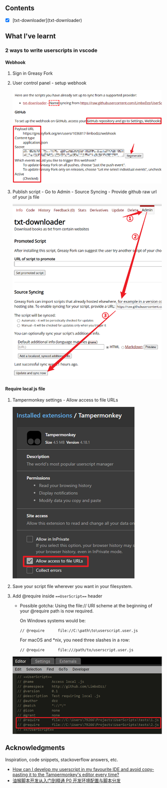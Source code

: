 ## Contents

- [x] [txt-downloader](txt-downloader\)

## What I've learnt

### 2 ways to write userscripts in vscode

#### Webhook

1. Sign in Greasy Fork

2. User control panel - setup webhook

   ![setup-github-webhook](assets\setup-github-webhook.png)

3. Publish script - Go to Admin - Source Syncing - Provide github raw url of your js file

   ![setup-source-syncing](assets\setup-source-syncing.png)

#### Require local js file

1. Tampermonkey settings - Allow access to file URLs

   ![assets\allow-access-to-file-URLs.png](assets\allow-access-to-file-URLs.png)

2. Save your script file wherever you want in your filesystem.

3. Add @require inside `==UserScript==` header

   - Possible gotcha: Using the file:// URI scheme at the beginning of your @require path is now required.

     On Windows systems would be:

     `// @require      file://C:\path\to\userscript.user.js`

     For macOS and \*nix, you need three slashes in a row:

     `// @require      file:///path/to/userscript.user.js`

   ![assets\require-local-js-file.png](assets\require-local-js-file.png)

## Acknowledgments

Inspiration, code snippets, stackoverflow answers, etc.

- [How can I develop my userscript in my favourite IDE and avoid copy-pasting it to the Tampermonkey's editor every time?](https://stackoverflow.com/a/55568568/19419913)
- [油猴脚本开发从入门到精通 P0 开发环境配置与脚本分发](https://www.bilibili.com/video/BV1Da411Z7s7)
